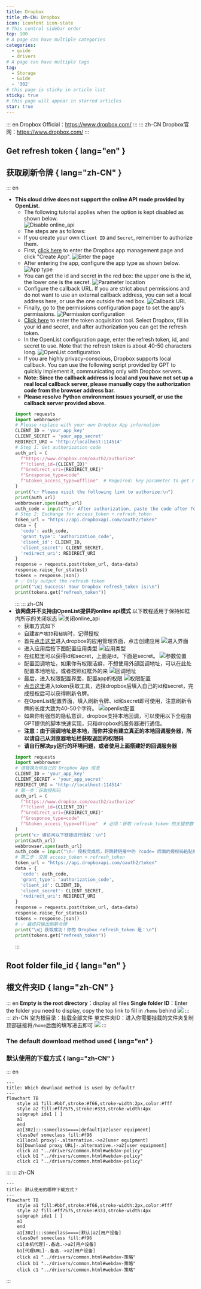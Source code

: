 ```yaml
---
title: Dropbox
title_zh-CN: Dropbox
icon: iconfont icon-state
# This control sidebar order
top: 100
# A page can have multiple categories
categories:
  - guide
  - drivers
# A page can have multiple tags
tag:
  - Storage
  - Guide
  - '302'
# this page is sticky in article list
sticky: true
# this page will appear in starred articles
star: true
---
```


::: en
Dropbox Official：https://www.dropbox.com/
:::
::: zh-CN
Dropbox官网：https://www.dropbox.com/
:::

## **Get refresh token** { lang="en" }

## **获取刷新令牌** { lang="zh-CN" }

::: en

- **This cloud drive does not support the online API mode provided by OpenList.**
  - The following tutorial applies when the option is kept disabled as shown below.  
    ![Disable online_api](/img/drivers/dropbox/7.png)
  - The steps are as follows:
  - If you create your own `Client ID` and `Secret`, remember to authorize them.
  - First, [click here](https://www.dropbox.com/developers/apps?_tk=pilot_lp&_ad=topbar4&_camp=myapps) to enter the Dropbox app management page and click "Create App".
    ![Enter the page](/img/drivers/dropbox/1.png)
  - After entering the app, configure the app type as shown below.
    ![App type](/img/drivers/dropbox/2.png)
  - You can get the id and secret in the red box: the upper one is the id, the lower one is the secret.
    ![Parameter location](/img/drivers/dropbox/6.png)
  - Configure the callback URL. If you are strict about permissions and do not want to use an external callback address, you can set a local address here, or use the one outside the red box.
    ![Callback URL](/img/drivers/dropbox/3.png)
  - Finally, go to the permissions configuration page to set the app's permissions.
    ![Permission configuration](/img/drivers/dropbox/4.png)
  - [Click here](https://api.oplist.org/) to enter the token acquisition tool. Select Dropbox, fill in your id and secret, and after authorization you can get the refresh token.
  - In the OpenList configuration page, enter the refresh token, id, and secret to use. Note that the refresh token is about 40-50 characters long.
    ![OpenList configuration](/img/drivers/dropbox/5.png)
  - If you are highly privacy-conscious, Dropbox supports local callback. You can use the following script provided by GPT to quickly implement it, communicating only with Dropbox servers.
  - **Note: Since the callback address is local and you have not set up a real local callback server, please manually copy the authorization code from the browser address bar.**
  - **Please resolve Python environment issues yourself, or use the callback server provided above.**
  ```python
  import requests
  import webbrowser
  # Please replace with your own Dropbox App information
  CLIENT_ID = 'your_app_key'
  CLIENT_SECRET = 'your_app_secret'
  REDIRECT_URI = 'http://localhost:114514'
  # Step 1: Get authorization code
  auth_url = (
    f"https://www.dropbox.com/oauth2/authorize"
    f"?client_id={CLIENT_ID}"
    f"&redirect_uri={REDIRECT_URI}"
    f"&response_type=code"
    f"&token_access_type=offline"  # Required: key parameter to get refresh_token
  )
  print("👉 Please visit the following link to authorize:\n")
  print(auth_url)
  webbrowser.open(auth_url)
  auth_code = input("\n✅ After authorization, paste the code after ?code= in the redirected URL here:\n> ").strip()
  # Step 2: Exchange for access_token + refresh_token
  token_url = "https://api.dropboxapi.com/oauth2/token"
  data = {
    'code': auth_code,
    'grant_type': 'authorization_code',
    'client_id': CLIENT_ID,
    'client_secret': CLIENT_SECRET,
    'redirect_uri': REDIRECT_URI
  }
  response = requests.post(token_url, data=data)
  response.raise_for_status()
  tokens = response.json()
  # ✅ Only output the refresh token
  print("\n🎉 Success! Your Dropbox refresh_token is:\n")
  print(tokens.get("refresh_token"))
  ```
  :::
  ::: zh-CN
- **该网盘并不支持由OpenList提供的online api模式**
  以下教程适用于保持如框内所示的关闭状态
  ![关闭online_api](/img/drivers/dropbox/7.png)
  - 获取方式如下
  - 自建`客户端ID`和`秘钥`时，记得授权
  - 首先[点击这里](https://www.dropbox.com/developers/apps?_tk=pilot_lp&_ad=topbar4&_camp=myapps)进入dropbox的应用管理界面，点击创建应用
    ![进入界面](/img/drivers/dropbox/1.png)
  - 进入应用后按下图配置应用类型
    ![应用类型](/img/drivers/dropbox/2.png)
  - 在红框里可以获得id和secret，上面是id，下面是secret。
    ![参数位置](/img/drivers/dropbox/6.png)
  - 配置回调地址，如果你有权限洁癖，不想使用外部回调地址，可以在此处配置本地地址，或者按照红框外的来
    ![回调地址](/img/drivers/dropbox/3.png)
  - 最后，进入权限配置界面，配置app的权限
    ![权限配置](/img/drivers/dropbox/4.png)
  - [点击这里](https://api.oplist.org/)进入token获取工具，选择dropbox后填入自己的id和secret，完成授权后可以获得刷新令牌。
  - 在OpenList配置界面，填入刷新令牌、id和secret即可使用，注意刷新令牌的长度大致为40-50个字符。
    ![openlist配置](/img/drivers/dropbox/5.png)
  - 如果你有强烈的隐私意识，dropbox支持本地回调，可以使用以下全程由GPT提供的脚本快速实现，只和dropbox的服务器进行通信。
  - **注意：由于回调地址是本地，而你并没有建立真正的本地回调服务器，所以请自己从浏览器地址栏获取返回的权限码**
  - **请自行解决py运行的环境问题，或者使用上面搭建好的回调服务器**
  ```python
  import requests
  import webbrowser
  # 请替换为你自己的 Dropbox App 信息
  CLIENT_ID = 'your_app_key'
  CLIENT_SECRET = 'your_app_secret'
  REDIRECT_URI = 'http://localhost:114514'
  # 第一步：获取授权码
  auth_url = (
    f"https://www.dropbox.com/oauth2/authorize"
    f"?client_id={CLIENT_ID}"
    f"&redirect_uri={REDIRECT_URI}"
    f"&response_type=code"
    f"&token_access_type=offline"  # 必须：获取 refresh_token 的关键参数
  )
  print("👉 请访问以下链接进行授权：\n")
  print(auth_url)
  webbrowser.open(auth_url)
  auth_code = input("\n✅ 授权完成后，将跳转链接中的 ?code= 后面的授权码粘贴到此处：\n> ").strip()
  # 第二步：交换 access_token + refresh_token
  token_url = "https://api.dropboxapi.com/oauth2/token"
  data = {
    'code': auth_code,
    'grant_type': 'authorization_code',
    'client_id': CLIENT_ID,
    'client_secret': CLIENT_SECRET,
    'redirect_uri': REDIRECT_URI
  }
  response = requests.post(token_url, data=data)
  response.raise_for_status()
  tokens = response.json()
  # ✅ 最终只输出刷新令牌
  print("\n🎉 获取成功！你的 Dropbox refresh_token 是：\n")
  print(tokens.get("refresh_token"))
  ```
  :::

## **Root folder file_id** { lang="en" }

## **根文件夹ID** { lang="zh-CN" }

::: en
**Empty is the root directory**：display all files
**Single folder ID**：Enter the folder you need to display, copy the top link to fill in `/home` behind
![](/img/drivers/dropbox/folder_id.png)
:::
::: zh-CN
空为根目录：挂载全部文件
单文件夹ID：进入你需要挂载的文件夹复制顶部链接将`/home`后面的填写进去即可
![](/img/drivers/dropbox/folder_id.png)
:::

### **The default download method used** { lang="en" }

### **默认使用的下载方式** { lang="zh-CN" }

::: en

```mermaid
---
title: Which download method is used by default?
---
flowchart TB
    style a1 fill:#bbf,stroke:#f66,stroke-width:2px,color:#fff
    style a2 fill:#ff7575,stroke:#333,stroke-width:4px
    subgraph ide1 [ ]
    a1
    end
    a1[302]:::someclass====|default|a2[user equipment]
    classDef someclass fill:#f96
    c1[local proxy]-.alternative.->a2[user equipment]
    b1[Download proxy URL]-.alternative.->a2[user equipment]
    click a1 "../drivers/common.html#webdav-policy"
    click b1 "../drivers/common.html#webdav-policy"
    click c1 "../drivers/common.html#webdav-policy"
```

:::
::: zh-CN

```mermaid
---
title: 默认使用的哪种下载方式？
---
flowchart TB
    style a1 fill:#bbf,stroke:#f66,stroke-width:2px,color:#fff
    style a2 fill:#ff7575,stroke:#333,stroke-width:4px
    subgraph ide1 [ ]
    a1
    end
    a1[302]:::someclass====|默认|a2[用户设备]
    classDef someclass fill:#f96
    c1[本机代理]-.备选.->a2[用户设备]
    b1[代理URL]-.备选.->a2[用户设备]
    click a1 "../drivers/common.html#webdav-策略"
    click b1 "../drivers/common.html#webdav-策略"
    click c1 "../drivers/common.html#webdav-策略"
```

:::
